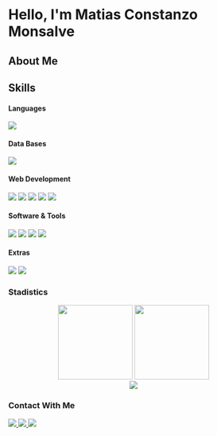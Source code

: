 <h1>Hello, I'm Matias Constanzo Monsalve</h1>

<h2>About Me</h2>

## <h2>Skills</h2>
<h4>Languages</h4>
<img src="https://img.shields.io/badge/java-%23ED8B00.svg?style=for-the-badge&logo=openjdk&logoColor=white"/>

<h4>Data Bases</h4>
<div>
  <img src="https://img.shields.io/badge/mysql-4479A1.svg?style=for-the-badge&logo=mysql&logoColor=white"/>
</div>

<h4>Web Development</h4>
<div>
  <img src="https://img.shields.io/badge/javascript-%23323330.svg?style=for-the-badge&logo=javascript&logoColor=%23F7DF1E"/>
  <img src="https://img.shields.io/badge/html5-%23E34F26.svg?style=for-the-badge&logo=html5&logoColor=white"/>
  <img src="https://img.shields.io/badge/css3-%231572B6.svg?style=for-the-badge&logo=css3&logoColor=white"/>
  <img src="https://img.shields.io/badge/express.js-%23404d59.svg?style=for-the-badge&logo=express&logoColor=%2361DAFB"/>
  <img src="https://img.shields.io/badge/node.js-6DA55F?style=for-the-badge&logo=node.js&logoColor=white"/>
</div>

<h4>Software & Tools</h4>
<div> 
  <img src="https://img.shields.io/badge/git-%23F05033.svg?style=for-the-badge&logo=git&logoColor=white"/>
  <img src="https://img.shields.io/badge/github-%23121011.svg?style=for-the-badge&logo=github&logoColor=white"/>
  <img src="https://img.shields.io/badge/Linux-FCC624?style=for-the-badge&logo=linux&logoColor=black"/>
  <img src="https://img.shields.io/badge/VS%20Code-0078d7.svg?style=for-the-badge&logo=visual-studio-code&logoColor=white"/>
</div>

<h4>Extras</h4>
<div>
  <img src="https://img.shields.io/badge/Terminal-%23121011.svg?style=for-the-badge&logo=gnu-bash&logoColor=white"/>
  <img src="https://img.shields.io/badge/markdown-%23000000.svg?style=for-the-badge&logo=markdown&logoColor=white"/>
</div>


<h3>Stadistics</h3>
<div align="center">
  <span>
    <img height="150" src="https://github-readme-stats.vercel.app/api?username=MatiasEng&show_icons=true&locale=en&count_private=true&hide_rank=true&custom_title=My%20GitHub%20Stats&disable_animations=true&theme=react"/>
    <img height="150" src="https://github-readme-streak-stats.herokuapp.com/?user=MatiasEng&theme=react&hide_border=true"/> 
  </span>
  <br> <!-- Force line break -->
  <span>
    <img src="https://github-readme-stats.vercel.app/api/top-langs/?username=MatiasEng&layout=compact&theme=react&langs_count=8"/>
  </span>
</div>

<h3>Contact With Me</h3>
<div>
  <a href="https://www.instagram.com/m4ti4s_404/" target="_blank">
    <img src="https://img.shields.io/badge/Instagram-%23E4405F.svg?style=for-the-badge&logo=Instagram&logoColor=white">
  </a>
  <a href="https://www.linkedin.com/in/matiaseng/" target="_blank">
    <img src="https://img.shields.io/badge/linkedin-%230077B5.svg?style=for-the-badge&logo=linkedin&logoColor=white">
  </a>
  <a href="mailto:contact.matias22@gmail.com" target="_blank">
    <img src="https://img.shields.io/badge/Gmail-D14836?style=for-the-badge&logo=gmail&logoColor=white">
  </a>
</div>


